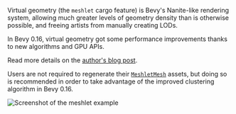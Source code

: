 Virtual geometry (the `meshlet` cargo feature) is Bevy's Nanite-like rendering system, allowing much greater levels of geometry density than is otherwise possible, and freeing artists from manually creating LODs.

In Bevy 0.16, virtual geometry got some performance improvements thanks to new algorithms and GPU APIs.

Read more details on the [author's blog post](https://jms55.github.io/posts/2025-03-27-virtual-geometry-bevy-0-16).

Users are not required to regenerate their [`MeshletMesh`](https://dev-docs.bevyengine.org/bevy/pbr/experimental/meshlet/struct.MeshletMesh.html) assets, but doing so is recommended in order to take advantage of the improved clustering algorithm in Bevy 0.16.

![Screenshot of the meshlet example](meshlet_bunnies.png)
